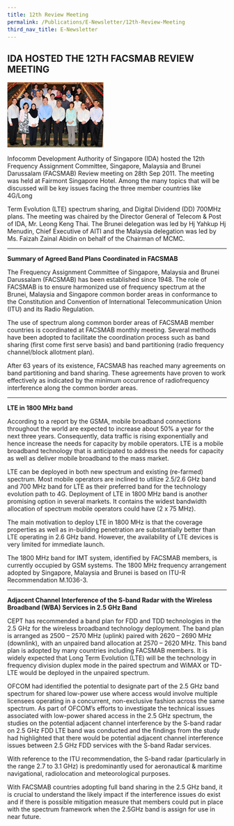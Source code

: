 ```yaml
---
title: 12th Review Meeting
permalink: /Publications/E-Newsletter/12th-Review-Meeting
third_nav_title: E-Newsletter
---
```

## **IDA HOSTED THE 12TH FACSMAB REVIEW MEETING**

![](/assets/images/12th-Review-Meeting.jpg)

Infocomm Development Authority of Singapore (IDA) hosted the 12th Frequency Assignment Committee, Singapore, Malaysia and Brunei Darussalam (FACSMAB) Review meeting on 28th Sep 2011. The meeting was held at Fairmont Singapore Hotel. Among the many topics that will be discussed will be key issues facing the three member countries like 4G/Long

Term Evolution (LTE) spectrum sharing, and Digital Dividend (DD) 700MHz plans. The meeting was chaired by the Director General of Telecom &amp; Post of IDA, Mr. Leong Keng Thai. The Brunei delegation was led by Hj Yahkup Hj Menudin, Chief Executive of AITI and the Malaysia delegation was led by Ms. Faizah Zainal Abidin on behalf of the Chairman of MCMC.

***

**Summary of Agreed Band Plans Coordinated in FACSMAB**

The Frequency Assignment Committee of Singapore, Malaysia and Brunei Darussalam (FACSMAB) has been established since 1948. The role of FACSMAB is to ensure harmonized use of frequency spectrum at the Brunei, Malaysia and Singapore common border areas in conformance to the Constitution and Convention of International Telecommunication Union (ITU) and its Radio Regulation.

The use of spectrum along common border areas of FACSMAB member countries is coordinated at FACSMAB monthly meeting. Several methods have been adopted to facilitate the coordination process such as band sharing (first come first serve basis) and band partitioning (radio frequency channel/block allotment plan).

After 63 years of its existence, FACSMAB has reached many agreements on band partitioning and band sharing. These agreements have proven to work effectively as indicated by the minimum occurrence of radiofrequency interference along the common border areas.

***

**LTE in 1800 MHz band**

According to a report by the GSMA, mobile broadband connections throughout the world are expected to increase about 50% a year for the next three years. Consequently, data traffic is rising exponentially and hence increase the needs for capacity by mobile operators. LTE is a mobile broadband technology that is anticipated to address the needs for capacity as well as deliver mobile broadband to the mass market.

LTE can be deployed in both new spectrum and existing (re-farmed) spectrum. Most mobile operators are inclined to utilize 2.5/2.6 GHz band and 700 MHz band for LTE as their preferred band for the technology evolution path to 4G. Deployment of LTE in 1800 MHz band is another promising option in several markets. It contains the widest bandwidth allocation of spectrum mobile operators could have (2 x 75 MHz).

The main motivation to deploy LTE in 1800 MHz is that the coverage properties as well as in-building penetration are substantially better than LTE operating in 2.6 GHz band. However, the availability of LTE devices is very limited for immediate launch.

The 1800 MHz band for IMT system, identified by FACSMAB members, is currently occupied by GSM systems. The 1800 MHz frequency arrangement adopted by Singapore, Malaysia and Brunei is based on ITU-R Recommendation M.1036-3.

***

**Adjacent Channel Interference of the S-band Radar with the Wireless Broadband (WBA) Services in 2.5 GHz Band**

CEPT has recommended a band plan for FDD and TDD technologies in the 2.5 GHz for the wireless broadband technology deployment. The band plan is arranged as 2500 – 2570 MHz (uplink) paired with 2620 – 2690 MHz (downlink), with an unpaired band allocation at 2570 – 2620 MHz. This band plan is adopted by many countries including FACSMAB members. It is widely expected that Long Term Evolution (LTE) will be the technology in frequency division duplex mode in the paired spectrum and WiMAX or TD-LTE would be deployed in the unpaired spectrum.

OFCOM had identified the potential to designate part of the 2.5 GHz band spectrum for shared low-power use where access would involve multiple licensees operating in a concurrent, non-exclusive fashion across the same spectrum. As part of OFCOM’s efforts to investigate the technical issues associated with low-power shared access in the 2.5 GHz spectrum, the studies on the potential adjacent channel interference by the S-band radar on 2.5 GHz FDD LTE band was conducted and the findings from the study had highlighted that there would be potential adjacent channel interference issues between 2.5 GHz FDD services with the S-band Radar services.

With reference to the ITU recommendation, the S-band radar (particularly in the range 2.7 to 3.1 GHz) is predominantly used for aeronautical & maritime navigational, radiolocation and meteorological purposes.

With FACSMAB countries adopting full band sharing in the 2.5 GHz band, it is crucial to understand the likely impact if the interference issues do exist and if there is possible mitigation measure that members could put in place with the spectrum framework when the 2.5GHz band is assign for use in near future.